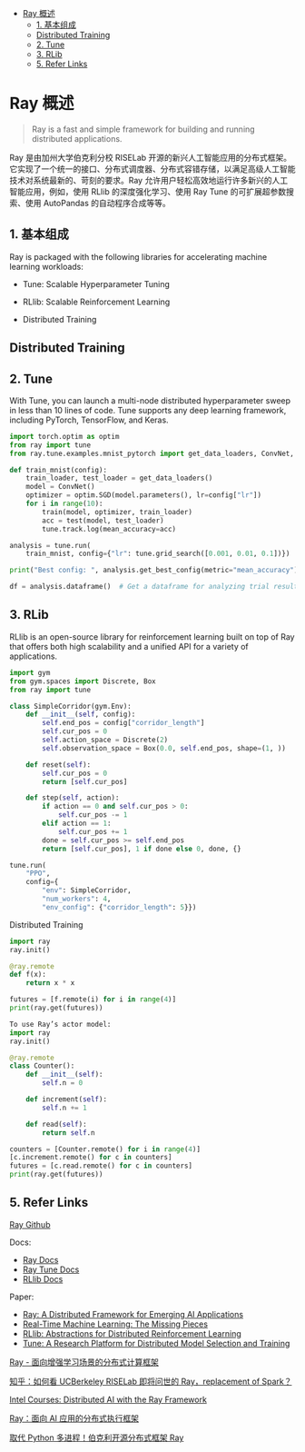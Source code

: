 - [Ray 概述](#ray-概述)
  - [1. 基本组成](#1-基本组成)
  - [Distributed Training](#distributed-training)
  - [2. Tune](#2-tune)
  - [3. RLib](#3-rlib)
  - [5. Refer Links](#5-refer-links)

# Ray 概述

> Ray is a fast and simple framework for building and running distributed applications.

Ray 是由加州大学伯克利分校 RISELab 开源的新兴人工智能应用的分布式框架。它实现了一个统一的接口、分布式调度器、分布式容错存储，以满足高级人工智能技术对系统最新的、苛刻的要求。Ray 允许用户轻松高效地运行许多新兴的人工智能应用，例如，使用 RLlib 的深度强化学习、使用 Ray Tune 的可扩展超参数搜索、使用 AutoPandas 的自动程序合成等等。

## 1. 基本组成

Ray is packaged with the following libraries for accelerating machine learning workloads:
- Tune: Scalable Hyperparameter Tuning

- RLlib: Scalable Reinforcement Learning

- Distributed Training

## Distributed Training

## 2. Tune

With Tune, you can launch a multi-node distributed hyperparameter sweep in less than 10 lines of code. Tune supports any deep learning framework, including PyTorch, TensorFlow, and Keras.

```python
import torch.optim as optim
from ray import tune
from ray.tune.examples.mnist_pytorch import get_data_loaders, ConvNet, train, test

def train_mnist(config):
    train_loader, test_loader = get_data_loaders()
    model = ConvNet()
    optimizer = optim.SGD(model.parameters(), lr=config["lr"])
    for i in range(10):
        train(model, optimizer, train_loader)
        acc = test(model, test_loader)
        tune.track.log(mean_accuracy=acc)

analysis = tune.run(
    train_mnist, config={"lr": tune.grid_search([0.001, 0.01, 0.1])})

print("Best config: ", analysis.get_best_config(metric="mean_accuracy"))

df = analysis.dataframe()  # Get a dataframe for analyzing trial results.
```

## 3. RLib

RLlib is an open-source library for reinforcement learning built on top of Ray that offers both high scalability and a unified API for a variety of applications.

```python
import gym
from gym.spaces import Discrete, Box
from ray import tune

class SimpleCorridor(gym.Env):
    def __init__(self, config):
        self.end_pos = config["corridor_length"]
        self.cur_pos = 0
        self.action_space = Discrete(2)
        self.observation_space = Box(0.0, self.end_pos, shape=(1, ))

    def reset(self):
        self.cur_pos = 0
        return [self.cur_pos]

    def step(self, action):
        if action == 0 and self.cur_pos > 0:
            self.cur_pos -= 1
        elif action == 1:
            self.cur_pos += 1
        done = self.cur_pos >= self.end_pos
        return [self.cur_pos], 1 if done else 0, done, {}

tune.run(
    "PPO",
    config={
        "env": SimpleCorridor,
        "num_workers": 4,
        "env_config": {"corridor_length": 5}})
```

Distributed Training

```python
import ray
ray.init()

@ray.remote
def f(x):
    return x * x

futures = [f.remote(i) for i in range(4)]
print(ray.get(futures))

To use Ray’s actor model:
import ray
ray.init()

@ray.remote
class Counter():
    def __init__(self):
        self.n = 0

    def increment(self):
        self.n += 1

    def read(self):
        return self.n

counters = [Counter.remote() for i in range(4)]
[c.increment.remote() for c in counters]
futures = [c.read.remote() for c in counters]
print(ray.get(futures))
```


## 5. Refer Links

[Ray Github](https://github.com/ray-project/ray)

Docs:
- [Ray Docs](https://ray.readthedocs.io/en/latest/index.html)
- [Ray Tune Docs](https://ray.readthedocs.io/en/latest/tune.html)
- [RLlib Docs](https://ray.readthedocs.io/en/latest/rllib.html)

Paper:
- [Ray: A Distributed Framework for Emerging AI Applications](https://arxiv.org/pdf/1712.05889.pdf)
- [Real-Time Machine Learning: The Missing Pieces](https://arxiv.org/pdf/1703.03924.pdf)
- [RLlib: Abstractions for Distributed Reinforcement Learning](https://arxiv.org/pdf/1712.09381.pdf)
- [Tune: A Research Platform for Distributed Model Selection and Training](https://arxiv.org/pdf/1807.05118.pdf)

[Ray - 面向增强学习场景的分布式计算框架](https://blog.csdn.net/colorant/article/details/80417412)

[知乎：如何看 UCBerkeley RISELab 即将问世的 Ray，replacement of Spark？](https://www.zhihu.com/question/265485941)

[Intel Courses: Distributed AI with the Ray Framework](https://software.intel.com/en-us/ai/courses/distributed-AI-ray)

[Ray：面向 AI 应用的分布式执行框架](https://www.infoq.cn/article/ray-ai-framework)

[取代 Python 多进程！伯克利开源分布式框架 Ray](https://www.infoq.cn/article/6_7CfthGiXg0aytptoai)
